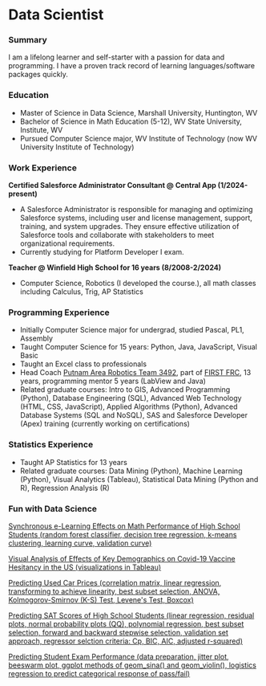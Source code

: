 # Data Scientist

### Summary
I am a lifelong learner and self-starter with a passion for data and programming. I have a proven 
track record of learning languages/software packages quickly.

### Education
- Master of Science in Data Science,
Marshall University, Huntington, WV
- Bachelor of Science in Math Education (5-12),
WV State University, Institute, WV
- Pursued Computer Science major,
WV Institute of Technology (now WV University Institute of Technology)

### Work Experience
**Certified Salesforce Administrator Consultant @ Central App (1/2024-present)**
- A Salesforce Administrator is responsible for managing and optimizing Salesforce systems,
including user and license management, support, training, and system upgrades. They ensure
effective utilization of Salesforce tools and collaborate with stakeholders to meet organizational requirements.
- Currently studying for Platform Developer I exam.
  
**Teacher @ Winfield High School for 16 years (8/2008-2/2024)**
- Computer Science, Robotics (I developed the course.), all math classes including Calculus, Trig, AP Statistics

### Programming Experience
- Initially Computer Science major for undergrad, studied Pascal, PL1, Assembly
- Taught Computer Science for 15 years: Python, Java, JavaScript, Visual Basic
- Taught an Excel class to professionals
- Head Coach [Putnam Area Robotics Team 3492](https://www.parts3492.org), part of [FIRST FRC](https://www.firstinspires.org), 13 years, programming mentor 5 years (LabView and Java)
- Related graduate courses: Intro to GIS, Advanced Programming (Python), Database Engineering (SQL),
Advanced Web Technology (HTML, CSS, JavaScript), Applied Algorithms (Python), Advanced Database Systems (SQL and NoSQL),
SAS and Salesforce Developer (Apex) training (currently working on certifications)

### Statistics Experience
- Taught AP Statistics for 13 years
- Related graduate courses: Data Mining (Python), Machine Learning (Python), Visual Analytics (Tableau), Statistical Data Mining (Python and R), Regression Analysis (R)

### Fun with Data Science
[Synchronous e-Learning Effects on Math Performance of High School Students (random forest classifier, decision tree regression, k-means clustering, learning curve, validation curve)](/assets/papers/SynchronousElearningEffects.pdf) 

[Visual Analysis of Effects of Key Demographics on Covid-19 Vaccine Hesitancy in the US (visualizations in Tableau)](/assets/papers/CS670FinalProjectPaper_TinaKirk.pdf)

[Predicting Used Car Prices (correlation matrix, linear regression, transforming to achieve linearity, best subset selection, ANOVA, Kolmogorov-Smirnov (K-S) Test, Levene's Test, Boxcox)](/assets/papers/FinalReportRevised_TinaKirk.pdf)

[Predicting SAT Scores of High School Students (linear regression, residual plots, normal probability plots (QQ), polynomial regression, best subset selection, forward and backward stepwise selection, validation set approach, regressor selction criteria: Cp, BIC, AIC, adjusted r-squared)](/assets/papers/STA535Project.pptx)

[Predicting Student Exam Performance (data preparation, jitter plot, beeswarm plot, ggplot methods of geom_sina() and geom_violin(), logistics regression to predict categorical response of pass/fail)](/assets/papers/Student_Exam_Performance_Prediction.pdf)



